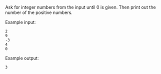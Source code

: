 Ask for integer numbers from the input until 0 is given.
Then print out the number of the positive numbers.

Example input:
```
2
9
-3
4
0
```

Example output:
```
3
```
